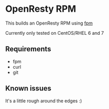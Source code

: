 OpenResty RPM
=============

This builds an OpenResty RPM using [fpm](https://github.com/jordansissel/fpm)

Currently only tested on CentOS/RHEL 6 and 7

## Requirements

- fpm
- curl
- git

## Known issues

It's a little rough around the edges :)